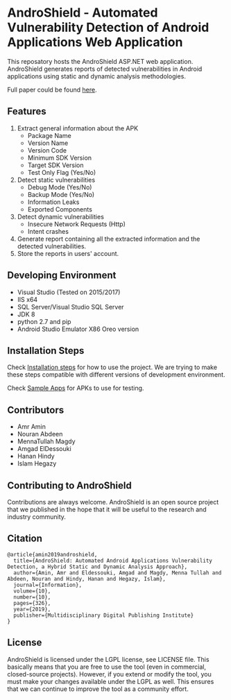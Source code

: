 # AndroShield - Automated Vulnerability Detection of Android Applications Web Application
This reposatory hosts the AndroShield ASP.NET web application. 
AndroShield generates reports of detected vulnerabilities in Android applications using static and dynamic analysis methodologies.

Full paper could be found [here](https://www.mdpi.com/2078-2489/10/10/326).
## Features
1. Extract general information about the APK
   - Package Name
   - Version Name
   - Version Code
   - Minimum SDK Version
   - Target SDK Version
   - Test Only Flag (Yes/No)
2. Detect static vulnerabilities
   - Debug Mode (Yes/No)
   - Backup Mode (Yes/No)
   - Information Leaks
   - Exported Components
3. Detect dynamic vulnerabilities
   - Insecure Network Requests (Http) 
   - Intent crashes
4. Generate report containing all the extracted information and the detected vulnerabilities.
5. Store the reports in users' account.

## Developing Environment
- Visual Studio (Tested on 2015/2017)
- IIS x64
- SQL Server/Visual Studio SQL Server
- JDK 8
- python 2.7 and pip
- Android Studio Emulator X86 Oreo version

## Installation Steps
Check [Installation steps](installation_instructions.md) for how to use the project. We are trying to make these steps compatible with different versions of development environment.

Check [Sample Apps](SampleApps/APKs.md) for APKs to use for testing.

## Contributors
- Amr Amin
- Nouran Abdeen
- MennaTullah Magdy
- Amgad ElDessouki
- Hanan Hindy
- Islam Hegazy 


## Contributing to AndroShield
Contributions are always welcome. AndroShield is an open source project that we published in the hope that it will be useful to the research and industry community.

## Citation
````
@article{amin2019androshield,
  title={AndroShield: Automated Android Applications Vulnerability Detection, a Hybrid Static and Dynamic Analysis Approach},
  author={Amin, Amr and Eldessouki, Amgad and Magdy, Menna Tullah and Abdeen, Nouran and Hindy, Hanan and Hegazy, Islam},
  journal={Information},
  volume={10},
  number={10},
  pages={326},
  year={2019},
  publisher={Multidisciplinary Digital Publishing Institute}
}
````
## License
AndroShield is licensed under the LGPL license, see LICENSE file. This basically means that you are free to use the tool (even in commercial, closed-source projects). However, if you extend or modify the tool, you must make your changes available under the LGPL as well. This ensures that we can continue to improve the tool as a community effort.
